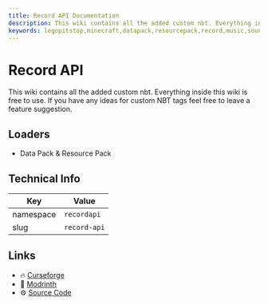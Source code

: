 ```yaml
---
title: Record API Documentation
description: This wiki contains all the added custom nbt. Everything inside this wiki is free to use. If you have any ideas for custom NBT tags feel free to leave a feature suggestion.
keywords: legopitstop,minecraft,datapack,resourcepack,record,music,sounds,api,customizable,creeper,nbt
---
```


# Record API

This wiki contains all the added custom nbt. Everything inside this wiki is free to use. If you have any ideas for custom NBT tags feel free to leave a feature suggestion.

## Loaders

- Data Pack & Resource Pack

## Technical Info

| Key       | Value        |
| --------- | ------------ |
| namespace | `recordapi`  |
| slug      | `record-api` |

## Links

- :fire: [Curseforge](https://www.curseforge.com/minecraft/customization/record-api-datapack)
- :wrench: [Modrinth](https://modrinth.com/datapack/record-api-datapack)
- :gear: [Source Code](https://github.com/lpsmods/record-api)
